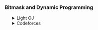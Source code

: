 ### Bitmask and Dynamic Programming

<ul>
    <details>
        <summary>Light OJ</summary>
        <ol>
            <li>Problem: <a href="https://lightoj.com/problem/painful-bases">Painfull Bases</a></li>
            <ul>
                <li>Solution: <a href="https://github.com/Mestu-Paul/MyProgramming/blob/master/LightOj/Painfull_Bases.md">Painfull Bases</a></li>
            </ul>
        </ol>
    </details>
    <details>
        <summary>Codeforces</summary>
        <ol>
            <li>Problem: <a href="https://codeforces.com/problemset/problem/401/D">Roman and Numbers</a></li>
        </ol>
    </details>
</ul>
